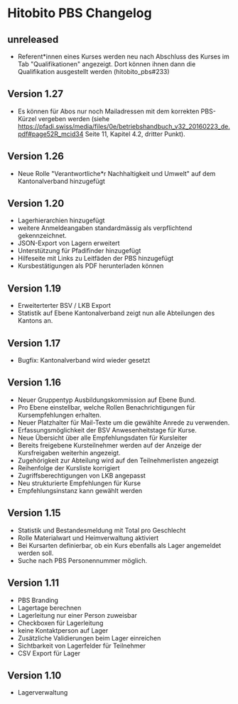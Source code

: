 # Hitobito PBS Changelog

## unreleased

*   Referent*innen eines Kurses werden neu nach Abschluss des Kurses im Tab "Qualifikationen" angezeigt. Dort können ihnen dann die Qualifikation ausgestellt werden (hitobito_pbs#233)

## Version 1.27

*   Es können für Abos nur noch Mailadressen mit dem korrekten PBS-Kürzel vergeben werden (siehe https://pfadi.swiss/media/files/0e/betriebshandbuch_v32_20160223_de.pdf#page52R_mcid34 Seite 11, Kapitel 4.2, dritter Punkt).

## Version 1.26

*   Neue Rolle "Verantwortliche*r Nachhaltigkeit und Umwelt" auf dem Kantonalverband hinzugefügt

## Version 1.20

*   Lagerhierarchien hinzugefügt
*   weitere Anmeldeangaben standardmässig als verpflichtend gekennzeichnet.
*   JSON-Export von Lagern erweitert
*   Unterstützung für Pfadifinder hinzugefügt
*   Hilfeseite mit Links zu Leitfäden der PBS hinzugefügt
*   Kursbestätigungen als PDF herunterladen können


## Version 1.19

*   Erweiterterter BSV / LKB Export
*   Statistik auf Ebene Kantonalverband zeigt nun alle Abteilungen des Kantons an.


## Version 1.17

*   Bugfix: Kantonalverband wird wieder gesetzt


## Version 1.16

*   Neuer Gruppentyp Ausbildungskommission auf Ebene Bund.
*   Pro Ebene einstellbar, welche Rollen Benachrichtigungen für Kursempfehlungen erhalten.
*   Neuer Platzhalter für Mail-Texte um die gewählte Anrede zu verwenden.
*   Erfassungsmöglichkeit der BSV Anwesenheitstage für Kurse.
*   Neue Übersicht über alle Empfehlungsdaten für Kursleiter
*   Bereits freigebene Kursteilnehmer werden auf der Anzeige der Kursfreigaben weiterhin angezeigt.
*   Zugehörigkeit zur Abteilung wird auf den Teilnehmerlisten angezeigt
*   Reihenfolge der Kursliste korrigiert
*   Zugriffsberechtigungen von LKB angepasst
*   Neu strukturierte Empfehlungen für Kurse
*   Empfehlungsinstanz kann gewählt werden


## Version 1.15

*   Statistik und Bestandesmeldung mit Total pro Geschlecht
*   Rolle Materialwart und Heimverwaltung aktiviert
*   Bei Kursarten definierbar, ob ein Kurs ebenfalls als Lager angemeldet werden soll.
*   Suche nach PBS Personennummer möglich.


## Version 1.11

*   PBS Branding
*   Lagertage berechnen
*   Lagerleitung nur einer Person zuweisbar
*   Checkboxen für Lagerleitung
*   keine Kontaktperson auf Lager
*   Zusätzliche Validierungen beim Lager einreichen
*   Sichtbarkeit von Lagerfelder für Teilnehmer
*   CSV Export für Lager


## Version 1.10

*   Lagerverwaltung
